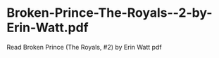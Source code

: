 # Broken-Prince-The-Royals--2-by-Erin-Watt.pdf
Read Broken Prince (The Royals, #2) by Erin Watt pdf
